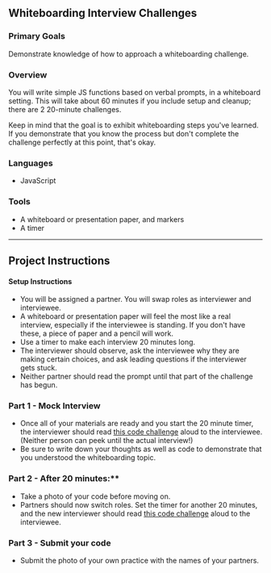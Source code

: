 ## Whiteboarding Interview Challenges

### Primary Goals
Demonstrate knowledge of how to approach a whiteboarding challenge.

### Overview
You will write simple JS functions based on verbal prompts, in a whiteboard setting. This will take about 60 minutes if you include setup and cleanup; there are 2 20-minute challenges.

Keep in mind that the goal is to exhibit whiteboarding steps you've learned. If you demonstrate that you know the process but don't complete the challenge perfectly at this point, that's okay.

### Languages
- JavaScript

### Tools
- A whiteboard or presentation paper, and markers
- A timer

-----

## Project Instructions

#### Setup Instructions
- You will be assigned a partner. You will swap roles as interviewer and interviewee.
- A whiteboard or presentation paper will feel the most like a real interview, especially if the interviewee is standing. If you don't have these, a piece of paper and a pencil will work.
- Use a timer to make each interview 20 minutes long.
- The interviewer should observe, ask the interviewee why they are making certain choices, and ask leading questions if the interviewer gets stuck.
- Neither partner should read the prompt until that part of the challenge has begun.

### Part 1 - Mock Interview
- Once all of your materials are ready and you start the 20 minute timer, the interviewer should read [this code challenge](https://gist.githubusercontent.com/alodahl/f269d17027633387c6b5c04fdf8dd0b3/raw/1c841e1fc563dc88b713e5723c58e145a685879b/Part%2520I,%2520question%25201) aloud to the interviewee.  (Neither person can peek until the actual interview!)
- Be sure to write down your thoughts as well as code to demonstrate that you understood the whiteboarding topic.

### Part 2 - After 20 minutes:**
-  Take a photo of your code before moving on.
-  Partners should now switch roles. Set the timer for another 20 minutes, and the new interviewer should read [this code challenge](https://gist.githubusercontent.com/alodahl/2f86ed0e231baf13be8c524352b34139/raw/18935fcd8bf5b0a1da030b68e94ed3a72e11bf29/Part%2520I,%2520question%25202) aloud to the interviewee.

### Part 3 - Submit your code
- Submit the photo of your own practice with the names of your partners.
